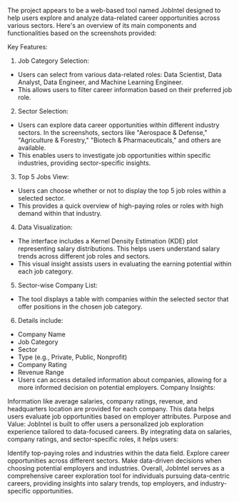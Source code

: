 The project appears to be a web-based tool named JobIntel designed to help users explore and analyze data-related career opportunities across various sectors. Here's an overview of its main components and functionalities based on the screenshots provided:

Key Features:
1. Job Category Selection:

- Users can select from various data-related roles: Data Scientist, Data Analyst, Data Engineer, and Machine Learning Engineer.
- This allows users to filter career information based on their preferred job role.
2. Sector Selection:

- Users can explore data career opportunities within different industry sectors. In the screenshots, sectors like "Aerospace & Defense," "Agriculture & Forestry," "Biotech & Pharmaceuticals," and others are available.
- This enables users to investigate job opportunities within specific industries, providing sector-specific insights.
3. Top 5 Jobs View:

- Users can choose whether or not to display the top 5 job roles within a selected sector.
- This provides a quick overview of high-paying roles or roles with high demand within that industry.
4. Data Visualization:

- The interface includes a Kernel Density Estimation (KDE) plot representing salary distributions. This helps users understand salary trends across different job roles and sectors.
- This visual insight assists users in evaluating the earning potential within each job category.
5. Sector-wise Company List:

- The tool displays a table with companies within the selected sector that offer positions in the chosen job category.
6. Details include:
- Company Name
- Job Category
- Sector
- Type (e.g., Private, Public, Nonprofit)
- Company Rating
- Revenue Range
- Users can access detailed information about companies, allowing for a more informed decision on potential employers.
Company Insights:

Information like average salaries, company ratings, revenue, and headquarters location are provided for each company. This data helps users evaluate job opportunities based on employer attributes.
Purpose and Value:
JobIntel is built to offer users a personalized job exploration experience tailored to data-focused careers. By integrating data on salaries, company ratings, and sector-specific roles, it helps users:

Identify top-paying roles and industries within the data field.
Explore career opportunities across different sectors.
Make data-driven decisions when choosing potential employers and industries.
Overall, JobIntel serves as a comprehensive career exploration tool for individuals pursuing data-centric careers, providing insights into salary trends, top employers, and industry-specific opportunities.
